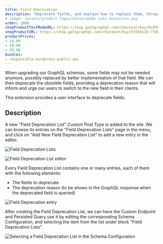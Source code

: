 ```yaml
---
title: Field Deprecation
description: "Deprecate fields, and explain how to replace them, through a user interface."
# image: /assets/product-logos/GatoGraphQL-suki-extension.png
order: 1000
shopProductTestModeURL: https://shop.gatographql.com/checkout/buy/0c05b29a-a828-4278-b65a-039e98194580
shopProductURL: https://shop.gatographql.com/checkout/buy/5fd5812d-77db-481e-a241-e097a4f1e5e9
productPrices:
- 14.99
- 29.99
- 59.99
bundles:
- responsible-wordpress-public-api
---
```


When upgrading our GraphQL schemas, some fields may not be needed anymore, possibly replaced by better implementation of that field. We can then deprecate the obsolete fields, providing a deprecation reason that will inform and urge our users to switch to the new field in their clients.

This extension provides a user interface to deprecate fields.

## Description

A new "Field Deprecation List" Custom Post Type is added to the site. We can browse its entries on the "Field Deprecation Lists" page in the menu, and click on "Add New Field Deprecation List" to add a new entry in the editor.

<div class="img-width-1024" markdown=1>

![Field Deprecation Lists](/assets/extensions/upstream-pro/field-deprecation-lists.png "Field Deprecation Lists")

</div>

![Field Deprecation List editor](/assets/extensions/upstream-pro/field-deprecation-list.png "Field Deprecation List editor")

Every Field Deprecation List contains one or many entries, each of them with the following elements:

- The fields to deprecate
- The deprecation reason (to be shown in the GraphQL response when the deprecated field is queried)

![Field Deprecation entry](/assets/extensions/upstream-pro/field-deprecation-entry.png "Field Deprecation entry")

After creating the Field Deprecation List, we can have the Custom Endpoint and Persisted Query use it by editing the corresponding Schema Configuration, and selecting the item from the list under block "Field Deprecation Lists".

![Selecting a Field Deprecation List in the Schema Configuration](/assets/extensions/upstream-pro/schema-config-field-deprecation-lists.png "Selecting a Field Deprecation List in the Schema Configuration")

<!-- ## Bundles including extension

- [“All in One Toolbox for WordPress” Bundle](../../bundles/all-in-one-toolbox-for-wordpress)
- [“Responsible WordPress Public API” Bundle](../../bundles/responsible-wordpress-public-api) -->
